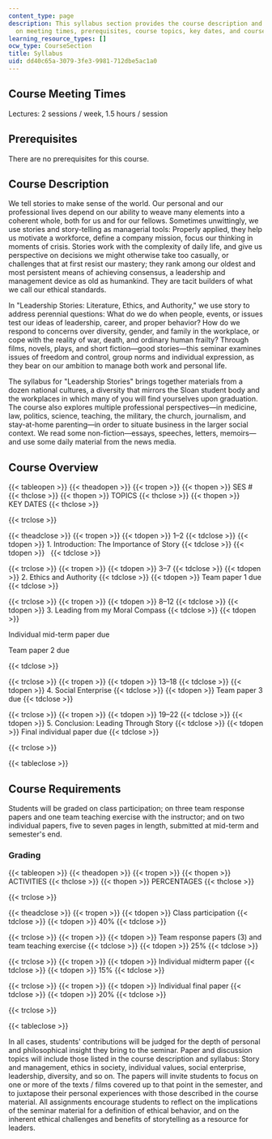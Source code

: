 ```yaml
---
content_type: page
description: This syllabus section provides the course description and information
  on meeting times, prerequisites, course topics, key dates, and course requirements.
learning_resource_types: []
ocw_type: CourseSection
title: Syllabus
uid: dd40c65a-3079-3fe3-9981-712dbe5ac1a0
---
```


Course Meeting Times
--------------------

Lectures: 2 sessions / week, 1.5 hours / session

Prerequisites
-------------

There are no prerequisites for this course.

Course Description
------------------

We tell stories to make sense of the world. Our personal and our professional lives depend on our ability to weave many elements into a coherent whole, both for us and for our fellows. Sometimes unwittingly, we use stories and story-telling as managerial tools: Properly applied, they help us motivate a workforce, define a company mission, focus our thinking in moments of crisis. Stories work with the complexity of daily life, and give us perspective on decisions we might otherwise take too casually, or challenges that at first resist our mastery; they rank among our oldest and most persistent means of achieving consensus, a leadership and management device as old as humankind. They are tacit builders of what we call our ethical standards.

In "Leadership Stories: Literature, Ethics, and Authority," we use story to address perennial questions: What do we do when people, events, or issues test our ideas of leadership, career, and proper behavior? How do we respond to concerns over diversity, gender, and family in the workplace, or cope with the reality of war, death, and ordinary human frailty? Through films, novels, plays, and short fiction—good stories—this seminar examines issues of freedom and control, group norms and individual expression, as they bear on our ambition to manage both work and personal life.

The syllabus for "Leadership Stories" brings together materials from a dozen national cultures, a diversity that mirrors the Sloan student body and the workplaces in which many of you will find yourselves upon graduation. The course also explores multiple professional perspectives—in medicine, law, politics, science, teaching, the military, the church, journalism, and stay-at-home parenting—in order to situate business in the larger social context. We read some non-fiction—essays, speeches, letters, memoirs—and use some daily material from the news media.

Course Overview
---------------

{{< tableopen >}}
{{< theadopen >}}
{{< tropen >}}
{{< thopen >}}
SES #
{{< thclose >}}
{{< thopen >}}
TOPICS
{{< thclose >}}
{{< thopen >}}
KEY DATES
{{< thclose >}}

{{< trclose >}}

{{< theadclose >}}
{{< tropen >}}
{{< tdopen >}}
1–2
{{< tdclose >}}
{{< tdopen >}}
1\. Introduction: The Importance of Story
{{< tdclose >}}
{{< tdopen >}}
 
{{< tdclose >}}

{{< trclose >}}
{{< tropen >}}
{{< tdopen >}}
3–7
{{< tdclose >}}
{{< tdopen >}}
2\. Ethics and Authority
{{< tdclose >}}
{{< tdopen >}}
Team paper 1 due
{{< tdclose >}}

{{< trclose >}}
{{< tropen >}}
{{< tdopen >}}
8–12
{{< tdclose >}}
{{< tdopen >}}
3\. Leading from my Moral Compass
{{< tdclose >}}
{{< tdopen >}}


Individual mid-term paper due

Team paper 2 due


{{< tdclose >}}

{{< trclose >}}
{{< tropen >}}
{{< tdopen >}}
13–18
{{< tdclose >}}
{{< tdopen >}}
4\. Social Enterprise
{{< tdclose >}}
{{< tdopen >}}
Team paper 3 due
{{< tdclose >}}

{{< trclose >}}
{{< tropen >}}
{{< tdopen >}}
19–22
{{< tdclose >}}
{{< tdopen >}}
5\. Conclusion: Leading Through Story
{{< tdclose >}}
{{< tdopen >}}
Final individual paper due
{{< tdclose >}}

{{< trclose >}}

{{< tableclose >}}

Course Requirements
-------------------

Students will be graded on class participation; on three team response papers and one team teaching exercise with the instructor; and on two individual papers, five to seven pages in length, submitted at mid-term and semester's end.

### Grading

{{< tableopen >}}
{{< theadopen >}}
{{< tropen >}}
{{< thopen >}}
ACTIVITIES
{{< thclose >}}
{{< thopen >}}
PERCENTAGES
{{< thclose >}}

{{< trclose >}}

{{< theadclose >}}
{{< tropen >}}
{{< tdopen >}}
Class participation
{{< tdclose >}}
{{< tdopen >}}
40%
{{< tdclose >}}

{{< trclose >}}
{{< tropen >}}
{{< tdopen >}}
Team response papers (3) and team teaching exercise
{{< tdclose >}}
{{< tdopen >}}
25%
{{< tdclose >}}

{{< trclose >}}
{{< tropen >}}
{{< tdopen >}}
Individual midterm paper
{{< tdclose >}}
{{< tdopen >}}
15%
{{< tdclose >}}

{{< trclose >}}
{{< tropen >}}
{{< tdopen >}}
Individual final paper
{{< tdclose >}}
{{< tdopen >}}
20%
{{< tdclose >}}

{{< trclose >}}

{{< tableclose >}}

In all cases, students' contributions will be judged for the depth of personal and philosophical insight they bring to the seminar. Paper and discussion topics will include those listed in the course description and syllabus: Story and management, ethics in society, individual values, social enterprise, leadership, diversity, and so on. The papers will invite students to focus on one or more of the texts / films covered up to that point in the semester, and to juxtapose their personal experiences with those described in the course material. All assignments encourage students to reflect on the implications of the seminar material for a definition of ethical behavior, and on the inherent ethical challenges and benefits of storytelling as a resource for leaders.